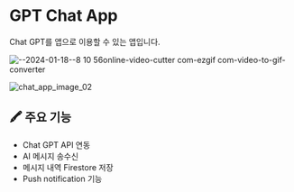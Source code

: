 # GPT Chat App

Chat GPT를 앱으로 이용할 수 있는 앱입니다.

![--2024-01-18--8 10 56online-video-cutter com-ezgif com-video-to-gif-converter](https://github.com/chanbeenkim/gpt_chat_app/assets/118510224/3432536b-e61f-4d1a-9450-3d1b8d34c0f2)

![chat_app_image_02](https://github.com/chanbeenkim/gpt_chat_app/assets/118510224/d8437d0e-6894-489f-bb70-bbc712697c3c)

## 🖍️ 주요 기능

- Chat GPT API 연동
- AI 메시지 송수신
- 메시지 내역 Firestore 저장
- Push notification 기능
